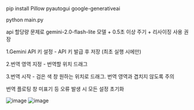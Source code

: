 pip install Pillow pyautogui google-generativeai

python main.py

api 할당량 문제로 gemini-2.0-flash-lite 모델 + 0.5초 이상 주기 + 리사이징 사용 권장



1.Gemini API 키 설정 - API 키 발급 후 저장 (최초 실행 시에만)

2.번역 영역 지정 - 번역할 위치 드래그

3.번역 시작 - 검은 색 창 원하는 위치로 드래그. 번역 영역과 겹치지 않도록 주의


번역 플로팅 창 미표기 등 오류 발생 시 모든 설정 초기화

![image](https://github.com/user-attachments/assets/ed4f4edc-7c3b-4ecf-bfd0-9d5815330ff8)
![image](https://github.com/user-attachments/assets/f5632020-bb72-4bf7-b9d7-19c65b596fea)

